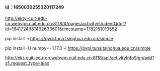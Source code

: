 #### id：1650030255320117249


http://ekty-cuit-edu-cn.webvpn.cuit.edu.cn:8118/#/pages/activity/studentQdqt?id=1641724981492633601&timestamp=1782151010552









pip install -i https://pypi.tuna.tsinghua.edu.cn/simple





pip install -U numpy==1.17.0 -i https://pypi.tuna.tsinghua.edu.cn/simple




http://ekt-cuit-edu-cn.webvpn.cuit.edu.cn:8118/api/activityInfoSign/add?sf_request_type=ajax

